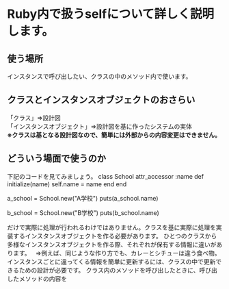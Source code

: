 # Ruby内で扱うselfについて詳しく説明します。
## 使う場所
インスタンスで呼び出したい、クラスの中のメソッド内で使います。
## クラスとインスタンスオブジェクトのおさらい  
「クラス」⇒設計図    
「インスタンスオブジェクト」⇒設計図を基に作ったシステムの実体    
**※クラスは基となる設計図なので、簡単には外部からの内容変更はできません。**
## どういう場面で使うのか
下記のコードを見てみましょう。
class School
  attr_accessor :name
  def initialize(name)
    self.name = name
  end
end

a_school = School.new("A学校")
puts(a_school.name)

b_school = School.new("B学校")
puts(b_school.name)


だけで実際に処理が行われるわけではありません。クラスを基に実際に処理を実装するインスタンスオブジェクトを作る必要があります。
ひとつのクラスから多様なインスタンスオブジェクトを作る際、それぞれが保有する情報に違いがあります。   
⇒例えば、同じような作り方でも、カレーとシチューは違う食べ物。   
インスタンスごとに違ってくる情報を簡単に更新するには、クラスの中で更新できるための設計が必要です。
クラス内のメソッドを呼び出したときに、呼び出したメソッドの内容を

